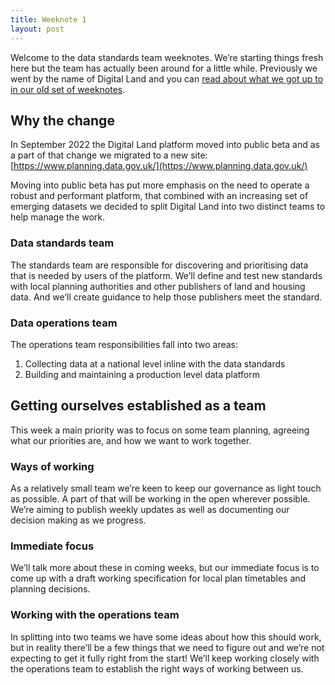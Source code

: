 ```yaml
---
title: Weeknote 1
layout: post
---
```


Welcome to the data standards team weeknotes. We’re starting things fresh here but the team has actually been around for a little while. Previously we went by the name of Digital Land and you can [read about what we got up to in our old set of weeknotes](https://digital-land.github.io/weeknote/).

## Why the change

In September 2022 the Digital Land platform moved into public beta and as a part of that change we migrated to a new site: [https://www.planning.data.gov.uk/](https://www.planning.data.gov.uk/)

Moving into public beta has put more emphasis on the need to operate a robust and performant platform, that combined with an increasing set of emerging datasets we decided to split Digital Land into two distinct teams to help manage the work.

### Data standards team

The standards team are responsible for discovering and prioritising data that is needed by users of the platform. We’ll define and test new standards with local planning authorities and other publishers of land and housing data. And we’ll create guidance to help those publishers meet the standard.

### Data operations team

The operations team responsibilities fall into two areas:

1. Collecting data at a national level inline with the data standards
2. Building and maintaining a production level data platform

## Getting ourselves established as a team

This week a main priority was to focus on some team planning, agreeing what our priorities are, and how we want to work together.

### Ways of working

As a relatively small team we’re keen to keep our governance as light touch as possible. A part of that will be working in the open wherever possible. We’re aiming to publish weekly updates as well as documenting our decision making as we progress.

### Immediate focus

We’ll talk more about these in coming weeks, but our immediate focus is to come up with a draft working specification for local plan timetables and planning decisions.

### Working with the operations team

In splitting into two teams we have some ideas about how this should work, but in reality there’ll be a few things that we need to figure out and we’re not expecting to get it fully right from the start! We’ll keep working closely with the operations team to establish the right ways of working between us.
